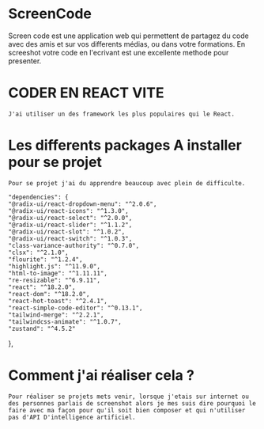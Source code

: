 # ScreenCode

Screen code est une application web qui permettent de partagez du code avec des amis et sur vos differents médias, ou dans votre formations.
En screeshot votre code en l'ecrivant est une excellente methode pour presenter.

# CODER EN REACT VITE

    J'ai utiliser un des framework les plus populaires qui le React.

# Les differents packages A installer pour se projet

    Pour se projet j'ai du apprendre beaucoup avec plein de difficulte.

    "dependencies": {
    "@radix-ui/react-dropdown-menu": "^2.0.6",
    "@radix-ui/react-icons": "^1.3.0",
    "@radix-ui/react-select": "^2.0.0",
    "@radix-ui/react-slider": "^1.1.2",
    "@radix-ui/react-slot": "^1.0.2",
    "@radix-ui/react-switch": "^1.0.3",
    "class-variance-authority": "^0.7.0",
    "clsx": "^2.1.0",
    "flourite": "^1.2.4",
    "highlight.js": "^11.9.0",
    "html-to-image": "^1.11.11",
    "re-resizable": "^6.9.11",
    "react": "^18.2.0",
    "react-dom": "^18.2.0",
    "react-hot-toast": "^2.4.1",
    "react-simple-code-editor": "^0.13.1",
    "tailwind-merge": "^2.2.1",
    "tailwindcss-animate": "^1.0.7",
    "zustand": "^4.5.2"

},

# Comment j'ai réaliser cela ?

    Pour réaliser se projets mets venir, lorsque j'etais sur internet ou des personnes parlais de screenshot alors je mes suis dire pourquoi le faire avec ma façon pour qu'il soit bien composer et qui n'utiliser pas d'API D'intelligence artificiel.
